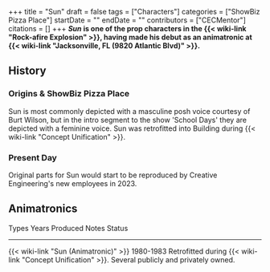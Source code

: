 +++
title = "Sun"
draft = false
tags = ["Characters"]
categories = ["ShowBiz Pizza Place"]
startDate = ""
endDate = ""
contributors = ["CECMentor"]
citations = []
+++
***Sun* is one of the prop characters in the {{< wiki-link "Rock-afire Explosion" >}}, having made his debut as an animatronic at {{< wiki-link "Jacksonville, FL (9820 Atlantic Blvd)" >}}.**

## History

### Origins & ShowBiz Pizza Place

Sun is most commonly depicted with a masculine posh voice courtesy of Burt Wilson, but in the intro segment to the show 'School Days' they are depicted with a feminine voice. Sun was retrofitted into Building during {{< wiki-link "Concept Unification" >}}.

### Present Day

Original parts for Sun would start to be reproduced by Creative Engineering's new employees in 2023.

## Animatronics

  Types                                       Years Produced   Notes                                                             Status
  ------------------------------------------- ---------------- ----------------------------------------------------------------- ---------------------------------------
  {{< wiki-link "Sun (Animatronic)" >}}   1980-1983        Retrofitted during {{< wiki-link "Concept Unification" >}}.   Several publicly and privately owned.
